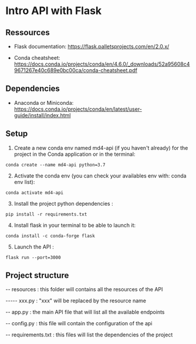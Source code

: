 # Intro API with Flask

## Ressources

* Flask documentation: https://flask.palletsprojects.com/en/2.0.x/

* Conda cheatsheet: https://docs.conda.io/projects/conda/en/4.6.0/_downloads/52a95608c49671267e40c689e0bc00ca/conda-cheatsheet.pdf

## Dependencies

* Anaconda or Miniconda: https://docs.conda.io/projects/conda/en/latest/user-guide/install/index.html

## Setup

1. Create a new conda env named md4-api (if you haven't already) for the project in the Conda application or in the terminal:
```
conda create --name md4-api python=3.7 
```

2. Activate the conda env (you can check your availables env with: conda env list):
```
conda activate md4-api
```

3. Install the project python dependencies :
```
pip install -r requirements.txt
```

4. Install flask in your terminal to be able to launch it:
```
conda install -c conda-forge flask
```

5. Launch the API :
```
flask run --port=3000
```

## Project structure

-- resources : this folder will contains all the resources of the API
    
----- xxx.py : "xxx" will be replaced by the resource name

-- app.py : the main API file that will list all the available endpoints

-- config.py : this file will contain the configuration of the api

-- requirements.txt : this files will list the dependencies of the project

